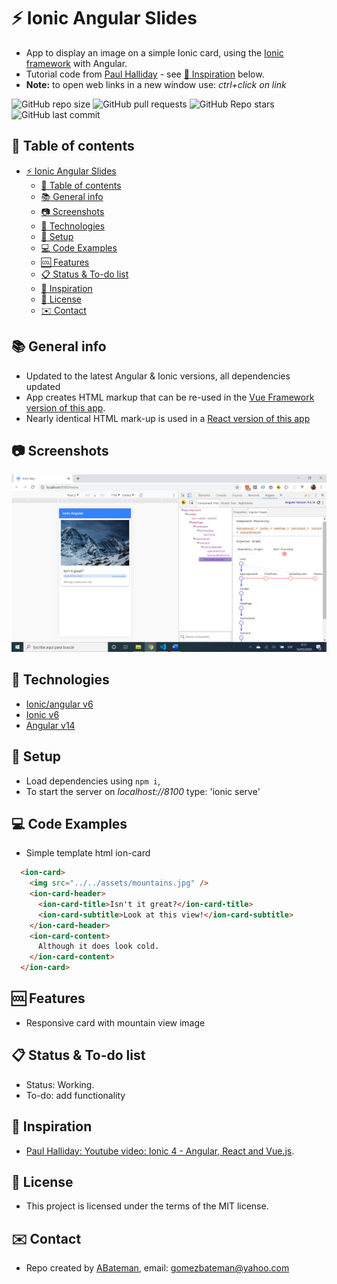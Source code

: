 # :zap: Ionic Angular Slides

* App to display an image on a simple Ionic card, using the [Ionic framework](https://ionicframework.com/docs) with Angular.
* Tutorial code from [Paul Halliday](https://www.youtube.com/channel/UCYJ9O6X1oFt7YGXpfRwrcWg) - see [:clap: Inspiration](#clap-inspiration) below.
* **Note:** to open web links in a new window use: _ctrl+click on link_

![GitHub repo size](https://img.shields.io/github/repo-size/AndrewJBateman/angular-firebase-access?style=plastic)
![GitHub pull requests](https://img.shields.io/github/issues-pr/AndrewJBateman/angular-firebase-access?style=plastic)
![GitHub Repo stars](https://img.shields.io/github/stars/AndrewJBateman/angular-firebase-access?style=plastic)
![GitHub last commit](https://img.shields.io/github/last-commit/AndrewJBateman/angular-firebase-access?style=plastic)

## :page_facing_up: Table of contents

* [:zap: Ionic Angular Slides](#zap-ionic-angular-slides)
  * [:page_facing_up: Table of contents](#page_facing_up-table-of-contents)
  * [:books: General info](#books-general-info)
  * [:camera: Screenshots](#camera-screenshots)
  * [:signal_strength: Technologies](#signal_strength-technologies)
  * [:floppy_disk: Setup](#floppy_disk-setup)
  * [:computer: Code Examples](#computer-code-examples)
  * [:cool: Features](#cool-features)
  * [:clipboard: Status & To-do list](#clipboard-status--to-do-list)
  * [:clap: Inspiration](#clap-inspiration)
  * [:file_folder: License](#file_folder-license)
  * [:envelope: Contact](#envelope-contact)

## :books: General info

* Updated to the latest Angular & Ionic versions, all dependencies updated
* App creates HTML markup that can be re-used in the [Vue Framework version of this app](https://github.com/AndrewJBateman/ionic-vue-slide).
* Nearly identical HTML mark-up is used in a [React version of this app](https://github.com/AndrewJBateman/ionic-react-slides)

## :camera: Screenshots

![screen print](./img/slide.png)

## :signal_strength: Technologies

* [Ionic/angular v6](https://ionicframework.com/)
* [Ionic v6](https://ionicframework.com/)
* [Angular v14](https://angular.io/)

## :floppy_disk: Setup

* Load dependencies using `npm i`,
* To start the server on _localhost://8100_ type: 'ionic serve'

## :computer: Code Examples

* Simple template html ion-card

```html
  <ion-card>
    <img src="../../assets/mountains.jpg" />
    <ion-card-header>
      <ion-card-title>Isn't it great?</ion-card-title>
      <ion-card-subtitle>Look at this view!</ion-card-subtitle>
    </ion-card-header>
    <ion-card-content>
      Although it does look cold.
    </ion-card-content>
  </ion-card>
```

## :cool: Features

* Responsive card with mountain view image

## :clipboard: Status & To-do list

* Status: Working.
* To-do: add functionality

## :clap: Inspiration

* [Paul Halliday: Youtube video: Ionic 4 - Angular, React and Vue.js](https://www.youtube.com/watch?v=eQTNqtVeTgE).

## :file_folder: License

* This project is licensed under the terms of the MIT license.

## :envelope: Contact

* Repo created by [ABateman](https://github.com/AndrewJBateman), email: gomezbateman@yahoo.com
